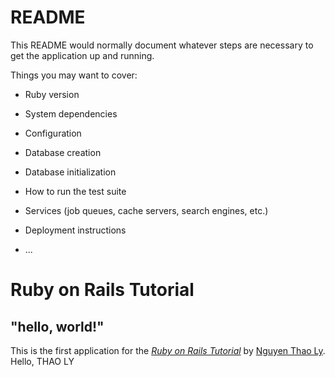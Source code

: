 # README

This README would normally document whatever steps are necessary to get the
application up and running.

Things you may want to cover:

* Ruby version

* System dependencies

* Configuration

* Database creation

* Database initialization

* How to run the test suite

* Services (job queues, cache servers, search engines, etc.)

* Deployment instructions

* ...
# Ruby on Rails Tutorial

## "hello, world!"

This is the first application for the
[*Ruby on Rails Tutorial*](http://www.railstutorial.org/)
by [Nguyen Thao Ly](https://www.facebook.com/zenlili2412/). Hello, THAO LY